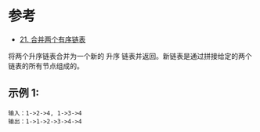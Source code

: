 # 参考

- [21. 合并两个有序链表](https://leetcode-cn.com/problems/merge-two-sorted-lists/)

将两个升序链表合并为一个新的 升序 链表并返回。新链表是通过拼接给定的两个链表的所有节点组成的。 

## 示例 1:

```
输入：1->2->4, 1->3->4
输出：1->1->2->3->4->4
```
